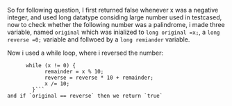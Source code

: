 So for following question, I first returned false whenever x was a negative integer, and used long datatype considing large number used in testcased, now to check whether the following number was a palindrome, i made three variable, named `original` which was inialized to `long original =x;`, a `long reverse =0;` variable and follwoed by a `long remiander` variable.

Now i used a while loop, where i reversed the number:
```
      while (x != 0) {
            remainder = x % 10;
            reverse = reverse * 10 + remainder;
            x /= 10;
        }```
and if `original == reverse` then we return `true`
  
